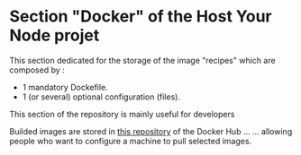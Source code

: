 Section "Docker" of the Host Your Node projet
==
This section dedicated for the storage of the image "recipes" which are composed by :
* 1 mandatory Dockefile. 
* 1 (or several) optional configuration (files). 

This section of the repository is mainly useful for developers

Builded images are stored in <A href="https://hub.docker.com/u/hostyournode/">this repository</A> of the Docker Hub ...
... allowing people who want to configure a machine to pull selected images.
